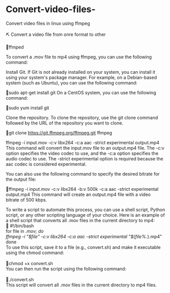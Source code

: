# Convert-video-files-
Convert video files in linux using  ffmpeg <br>
<br>
:pick: Convert a video file from onre format to other <br>
<br>
:toolbox:ffmped <br>

To convert a .mov file to mp4 using ffmpeg, you can use the following command:

Install Git. If Git is not already installed on your system, you can install it using your system's package manager. For example, on a Debian-based system (such as Ubuntu), you can use the following command:

:red_circle:sudo apt-get install git
On a CentOS system, you can use the following command:

:red_circle:sudo yum install git

Clone the repository. To clone the repository, use the git clone command followed by the URL of the repository you want to clone.

:red_circle:git clone https://git.ffmpeg.org/ffmpeg.git ffmpeg

ffmpeg -i input.mov -c:v libx264 -c:a aac -strict experimental output.mp4
This command will convert the input.mov file to an output.mp4 file. The -c:v option specifies the video codec to use, and the -c:a option specifies the audio codec to use. The -strict experimental option is required because the aac codec is considered experimental.

You can also use the following command to specify the desired bitrate for the output file:

:red_circle:ffmpeg -i input.mov -c:v libx264 -b:v 500k -c:a aac -strict experimental output.mp4
This command will create an output.mp4 file with a video bitrate of 500 kbps.

To write a script to automate this process, you can use a shell script, Python script, or any other scripting language of your choice. Here is an example of a shell script that converts all .mov files in the current directory to mp4:<br>
:red_circle:
#!/bin/bash<br>
for file in *.mov; do<br>
  ffmpeg -i "$file" -c:v libx264 -c:a aac -strict experimental "${file%.*}.mp4"<br>
done<br>
To use this script, save it to a file (e.g., convert.sh) and make it executable using the chmod command:<br>
<br>
:red_circle:chmod +x convert.sh<br>
You can then run the script using the following command:<br>
<br>
:red_circle:./convert.sh<br>
This script will convert all .mov files in the current directory to mp4 files.<br>
